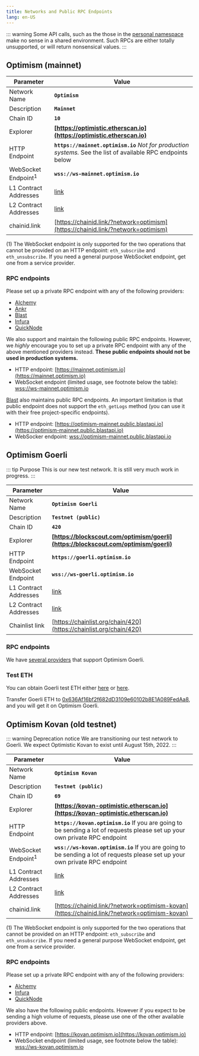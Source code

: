 ```yaml
---
title: Networks and Public RPC Endpoints
lang: en-US
---
```


::: warning
Some API calls, such as the those in the [personal namespace](https://geth.ethereum.org/docs/rpc/ns-personal) make no sense in a shared environment.
Such RPCs are either totally unsupported, or will return nonsensical values.
:::

## Optimism (mainnet)


| Parameter | Value |
| --------- | ----- |
| Network Name | **`Optimism`** |
| Description | **`Mainnet`** |
| Chain ID | **`10`** |
| Explorer | **[https://optimistic.etherscan.io](https://optimistic.etherscan.io)** |
| HTTP Endpoint | **`https://mainnet.optimism.io`** _Not for production systems._   See the list of available RPC endpoints below |
| WebSocket Endpoint<sup>1</sup> | **`wss://ws-mainnet.optimism.io`** 
| L1 Contract Addresses | [link](https://github.com/ethereum-optimism/optimism/tree/develop/packages/contracts/deployments/mainnet#layer-1-contracts) |
| L2 Contract Addresses | [link](https://github.com/ethereum-optimism/optimism/tree/develop/packages/contracts/deployments/mainnet#layer-2-contracts) |
| chainid.link | [https://chainid.link/?network=optimism](https://chainid.link/?network=optimism)

(1) The WebSocket endpoint is only supported for the two operations that cannot be provided on an HTTP endpoint: `eth_subscribe` and `eth_unsubscribe`. 
If you need a general purpose WebSocket endpoint, get one from a service provider.


### RPC endpoints

Please set up a private RPC endpoint with any of the following providers:
- [Alchemy](https://www.alchemy.com/layer2/optimism)
- [Ankr](https://www.ankr.com/protocol/public/optimism/)
- [Blast](https://blastapi.io/public-api/optimism)
- [Infura](https://blog.infura.io/what-is-optimistic-ethereum/)
- [QuickNode](https://www.quicknode.com/chains/optimism)


We also support and maintain the following public RPC endpoints. 
However, we _highly_ encourage you to set up a private RPC endpoint with any of the above mentioned providers instead. 
**These public endpoints should not be used in production systems.**
- HTTP endpoint: [https://mainnet.optimism.io](https://mainnet.optimism.io)
- WebSocket endpoint (limited usage, see footnote below the table): [wss://ws-mainnet.optimism.io](wss://ws-mainnet.optimism.io)


[Blast](https://blastapi.io/public-api/optimism) also maintains public RPC endpoints.
An important limitation is that public endpoint does not support the `eth_getLogs` method
(you can use it with their free project-specific endpoints).

- HTTP endpoint: [https://optimism-mainnet.public.blastapi.io](https://optimism-mainnet.public.blastapi.io)
- WebSocker endpoint: [wss://optimism-mainnet.public.blastapi.io](wss://optimism-mainnet.public.blastapi.io)


## Optimism Goerli

::: tip Purpose
This is our new test network.
It is still very much work in progress.
:::



| Parameter | Value |
| --------- | ----- |
| Network Name | **`Optimism Goerli`** |
| Description | **`Testnet (public)`** |
| Chain ID | **`420`** |
| Explorer | **[https://blockscout.com/optimism/goerli](https://blockscout.com/optimism/goerli)** |
| HTTP Endpoint | **`https://goerli.optimism.io`** |
| WebSocket Endpoint | **`wss://ws-goerli.optimism.io`** |
| L1 Contract Addresses | [link](https://github.com/ethereum-optimism/optimism/tree/develop/packages/contracts/deployments/goerli#layer-1-contracts) |
| L2 Contract Addresses | [link](https://github.com/ethereum-optimism/optimism/tree/develop/packages/contracts/deployments/goerli#layer-2-contracts) |
| Chainlist link | [https://chainlist.org/chain/420](https://chainlist.org/chain/420)

### RPC endpoints

We have [several providers](./providers.md) that support Optimism Goerli. 

### Test ETH

You can obtain Goerli test ETH either [here](https://goerlifaucet.com/) or [here](https://faucet.paradigm.xyz/).

Transfer Goerli ETH to [0x636Af16bf2f682dD3109e60102b8E1A089FedAa8](https://goerli.etherscan.io/address/0x636Af16bf2f682dD3109e60102b8E1A089FedAa8), and you will get it on Optimism Goerli.


## Optimism Kovan (old testnet)


::: warning Deprecation notice
We are transitioning our test network to Goerli. 
We expect Optimistic Kovan to exist until August 15th, 2022.
:::


| Parameter | Value |
| --------- | ----- |
| Network Name | **`Optimism Kovan`** |
| Description | **`Testnet (public)`** |
| Chain ID | **`69`** |
| Explorer | **[https://kovan-optimistic.etherscan.io](https://kovan-optimistic.etherscan.io)** |
| HTTP Endpoint | **`https://kovan.optimism.io`** If you are going to be sending a lot of requests please set up your own private RPC endpoint |
| WebSocket Endpoint<sup>1</sup> | **`wss://ws-kovan.optimism.io`** If you are going to be sending a lot of requests please set up your own private RPC endpoint |
| L1 Contract Addresses | [link](https://github.com/ethereum-optimism/optimism/tree/develop/packages/contracts/deployments/kovan#layer-1-contracts) |
| L2 Contract Addresses | [link](https://github.com/ethereum-optimism/optimism/tree/develop/packages/contracts/deployments/kovan#layer-2-contracts) |
| chainid.link | [https://chainid.link/?network=optimism-kovan](https://chainid.link/?network=optimism-kovan)

(1) The WebSocket endpoint is only supported for the two operations that cannot be provided on an HTTP endpoint: `eth_subscribe` and `eth_unsubscribe`. 
If you need a general purpose WebSocket endpoint, get one from a service provider.

### RPC endpoints

Please set up a private RPC endpoint with any of the following providers:
- [Alchemy](https://www.alchemy.com/layer2/optimism)
- [Infura](https://blog.infura.io/what-is-optimistic-ethereum/)
- [QuickNode](https://www.quicknode.com/chains/optimism)

We also have the following public endpoints. However if you expect to be sending a high volume of requests, please use one of the other available providers above.
- HTTP endpoint: [https://kovan.optimism.io](https://kovan.optimism.io)
- WebSocket endpoint (limited usage, see footnote below the table): [wss://ws-kovan.optimism.io](wss://ws-kovan.optimism.io)
